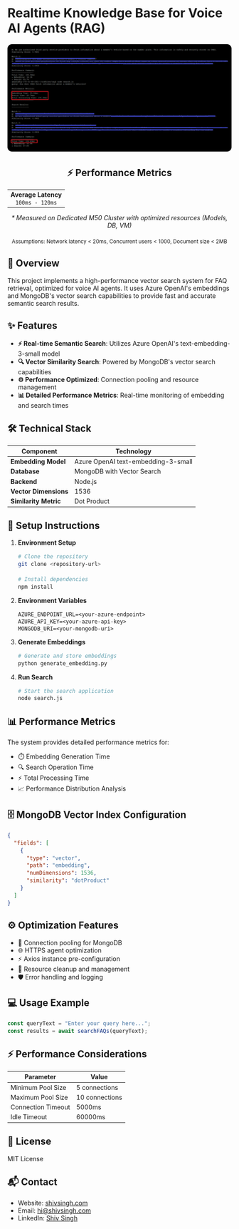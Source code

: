 # Realtime Knowledge Base for Voice AI Agents (RAG)

<div align="center">
  <img src="assets/screenshot.png" alt="Performance Metrics Screenshot" width="800"/>

  <div align="center">
    <h2>⚡ Performance Metrics</h2>
    <table>
      <tr>
        <td align="center">
          <strong>Average Latency</strong><br>
          <code>100ms - 120ms</code>
        </td>
      </tr>
    </table>
    <p><em>* Measured on Dedicated M50 Cluster with optimized resources (Models, DB, VM)</em></p>
    <p><sub>Assumptions: Network latency < 20ms, Concurrent users < 1000, Document size < 2MB</sub></p>
  </div>
</div>

## 🎯 Overview

This project implements a high-performance vector search system for FAQ retrieval, optimized for voice AI agents. It uses Azure OpenAI's embeddings and MongoDB's vector search capabilities to provide fast and accurate semantic search results.

## ✨ Features

- **⚡ Real-time Semantic Search**: Utilizes Azure OpenAI's text-embedding-3-small model
- **🔍 Vector Similarity Search**: Powered by MongoDB's vector search capabilities
- **⚙️ Performance Optimized**: Connection pooling and resource management
- **📊 Detailed Performance Metrics**: Real-time monitoring of embedding and search times

## 🛠️ Technical Stack

| Component | Technology |
|-----------|------------|
| **Embedding Model** | Azure OpenAI text-embedding-3-small |
| **Database** | MongoDB with Vector Search |
| **Backend** | Node.js |
| **Vector Dimensions** | 1536 |
| **Similarity Metric** | Dot Product |

## 🚀 Setup Instructions

1. **Environment Setup**
   ```bash
   # Clone the repository
   git clone <repository-url>
   
   # Install dependencies
   npm install
   ```

2. **Environment Variables**
   ```env
   AZURE_ENDPOINT_URL=<your-azure-endpoint>
   AZURE_API_KEY=<your-azure-api-key>
   MONGODB_URI=<your-mongodb-uri>
   ```

3. **Generate Embeddings**
   ```bash
   # Generate and store embeddings
   python generate_embedding.py
   ```

4. **Run Search**
   ```bash
   # Start the search application
   node search.js
   ```

## 📊 Performance Metrics

The system provides detailed performance metrics for:
- ⏱️ Embedding Generation Time
- 🔍 Search Operation Time
- ⚡ Total Processing Time
- 📈 Performance Distribution Analysis

## 🗄️ MongoDB Vector Index Configuration

```json
{
  "fields": [
    {
      "type": "vector",
      "path": "embedding",
      "numDimensions": 1536,
      "similarity": "dotProduct"
    }
  ]
}
```

## ⚙️ Optimization Features

- 🔄 Connection pooling for MongoDB
- 🌐 HTTPS agent optimization
- ⚡ Axios instance pre-configuration
- 🧹 Resource cleanup and management
- 🛡️ Error handling and logging

## 💻 Usage Example

```javascript
const queryText = "Enter your query here...";
const results = await searchFAQs(queryText);
```

## ⚡ Performance Considerations

| Parameter | Value |
|-----------|--------|
| Minimum Pool Size | 5 connections |
| Maximum Pool Size | 10 connections |
| Connection Timeout | 5000ms |
| Idle Timeout | 60000ms |

## 📄 License

MIT License

## 📬 Contact

* Website: [shivsingh.com](https://shivsingh.com)
* Email: hi@shivsingh.com
* LinkedIn: [Shiv Singh](https://linkedin.com/in/shivsinghin)
